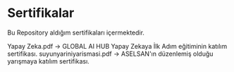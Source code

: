 # Sertifikalar
Bu Repository aldığım sertifikaları içermektedir.

Yapay Zeka.pdf -> GLOBAL AI HUB Yapay Zekaya İlk Adım eğitiminin katılım sertifikası.
suyunyariniyarismasi.pdf -> ASELSAN'ın düzenlemiş olduğu yarışmaya katılım sertifikası.
